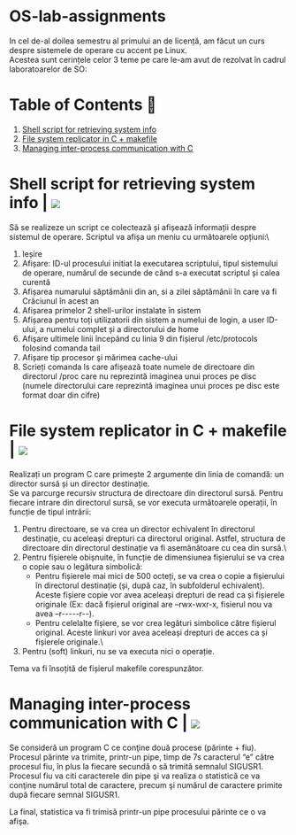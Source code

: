 # OS-lab-assignments
In cel de-al doilea semestru al primului an de licență, am făcut un curs despre sistemele de operare cu accent pe Linux.\
Acestea sunt cerințele celor 3 teme pe care le-am avut de rezolvat în cadrul laboratoarelor de SO:

# Table of Contents 📃
1. [Shell script for retrieving system info](#shell-script)
2. [File system replicator in C + makefile](#file-system)
3. [Managing inter-process communication with C](#process)

<a name="shell-script"></a>
# Shell script for retrieving system info | ![](https://geps.dev/progress/100?dangerColor=800000&warningColor=ff9900&successColor=006600)
Să se realizeze un script ce colectează și afișează informații despre sistemul de operare.
Scriptul va afișa un meniu cu următoarele opțiuni:\
1. Ieșire
2. Afișare: ID-ul procesului initiat la executarea scriptului, tipul sistemului de operare, numărul de secunde de când 
s-a executat scriptul și calea curentă
3. Afișarea numarului săptămânii din an, si a zilei săptămânii în care va fi Crăciunul în acest an
4. Afișarea primelor 2 shell-urilor instalate în sistem
5. Afișarea pentru toți utilizatorii din sistem a numelui de login, a user ID-ului, a numelui complet și a directorului 
de home
6. Afişare ultimele linii începând cu linia 9 din fișierul /etc/protocols folosind comanda tail
7. Afișare tip procesor şi mărimea cache-ului
8. Scrieți comanda ls care afișează toate numele de directoare din directorul /proc care nu reprezintă imaginea unui 
proces pe disc (numele directorului care reprezintă imaginea unui proces pe disc este format doar din cifre)

<a name="file-system"></a>
# File system replicator in C + makefile | ![](https://geps.dev/progress/100?dangerColor=800000&warningColor=ff9900&successColor=006600)
Realizați un program C care primește 2 argumente din linia de comandă: un director sursă și un director destinație.\
Se va parcurge recursiv structura de directoare din directorul sursă. Pentru fiecare intrare din directorul sursă, se 
vor executa următoarele operații, în funcție de tipul intrării:
1. Pentru directoare, se va crea un director echivalent în directorul destinație, cu aceleași drepturi ca directorul 
original. Astfel, structura de directoare din directorul destinație va fi asemănătoare cu cea din sursă.\
2. Pentru fișierele obișnuite, în funcție de dimensiunea fișierului se va crea o copie sau o legătura simbolică:
    * Pentru fișierele mai mici de 500 octeți, se va crea o copie a fișierului în directorul destinație (și, după caz, 
în subfolderul echivalent). Aceste fișiere copie vor avea aceleași drepturi de read ca și fișierele originale (Ex: 
dacă fișierul original are –rwx-wxr-x, fisierul nou va avea –r-----r--).
    * Pentru celelalte fișiere, se vor crea legături simbolice către fișierul original. Aceste linkuri vor avea aceleași 
drepturi de acces ca și fișierele originale.\
3. Pentru (soft) linkuri, nu se va executa nici o operație.

Tema va fi însoțită de fișierul makefile corespunzător.

<a name="process"></a>
# Managing inter-process communication with C | ![](https://geps.dev/progress/91?dangerColor=800000&warningColor=ff9900&successColor=006600)
Se consideră un program C ce conţine două procese (părinte + fiu). Procesul părinte va trimite, printr-un pipe, timp 
de 7s caracterul “e” către procesul fiu, în plus la fiecare secundă o să trimită semnalul SIGUSR1. Procesul fiu va 
citi caracterele din pipe şi va realiza o statistică ce va conţine numărul total de caractere, precum şi numărul de 
caractere primite după fiecare semnal SIGUSR1. 

La final, statistica va fi trimisă printr-un pipe procesului părinte ce o va afişa.
